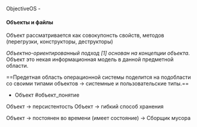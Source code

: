 
ObjectiveOS - 

#### Объекты и файлы
Объект рассматривается как совокупонсть свойств, методов (перегрузки, конструкторы, деструкторы)

_Объектно-ориентированный подход [1] основан на концепции объекта_. Объект это некая информационная модель в данной предметной области.

==Предетная область операционной системы поделится на подобласти со своими типами объектов -> системные и пользовательские типы.==

* Объект #объект_понятие



Объект -> персистентость
Объект -> гибкий способ хранения

Объект -> постоянен во времени (имеет состояние) -> Сборщик мусора